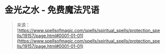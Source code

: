 <!--yml

分类：未分类

日期：2024年06月12日 19:00:54

-->

# 金光之水 - 免费魔法咒语

> 来源：[https://www.spellsofmagic.com/spells/spiritual_spells/protection_spells/19157/page.html#0001-01-01](https://www.spellsofmagic.com/spells/spiritual_spells/protection_spells/19157/page.html#0001-01-01)
